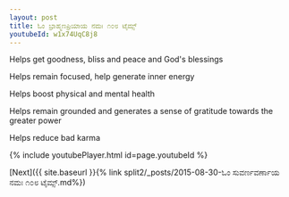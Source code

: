```yaml
---
layout: post
title: ಓಂ ಬ್ರಾಹ್ಮಣಪ್ರಿಯಾಯ ನಮಃ ೧೦೮ ಟೈಮ್ಸ್
youtubeId: w1x74UqC8j8
---
```

 
 
Helps get goodness, bliss and peace and God's blessings
 
Helps remain focused, help generate inner energy 
 
Helps boost physical and mental health 
 
Helps remain grounded and generates a sense of gratitude towards the greater power 
 
Helps reduce bad karma
 
 
 
 


{% include youtubePlayer.html id=page.youtubeId %}
 
[Next]({{ site.baseurl }}{% link  split2/_posts/2015-08-30-ಓಂ ಸುವರ್ಣವರ್ಣಾಯ ನಮಃ ೧೦೮ ಟೈಮ್ಸ್.md%})
 
